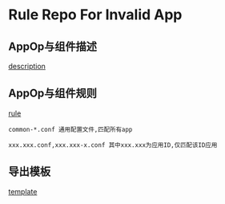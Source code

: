 # Rule Repo For Invalid App 


## AppOp与组件描述

[description](https://github.com/ikas-mc/px-repo/tree/master/description)

## AppOp与组件规则

[rule](https://github.com/ikas-mc/px-repo/tree/master/rule)

`common-*.conf 通用配置文件,匹配所有app`

`xxx.xxx.conf,xxx.xxx-x.conf 其中xxx.xxx为应用ID,仅匹配该ID应用`

## 导出模板

[template](https://github.com/ikas-mc/px-repo/tree/master/template)